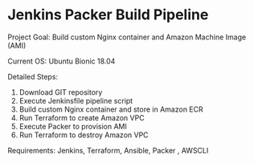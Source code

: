 # Jenkins Packer Build Pipeline

Project Goal: Build custom Nginx container and Amazon Machine Image (AMI)

Current OS: Ubuntu Bionic 18.04

Detailed Steps:
1) Download GIT repository
2) Execute Jenkinsfile pipeline script
3) Build custom Nginx container and store in Amazon ECR
4) Run Terraform to create Amazon VPC
5) Execute Packer to provision AMI
6) Run Terraform to destroy Amazon VPC

Requirements: Jenkins, Terraform, Ansible, Packer , AWSCLI
